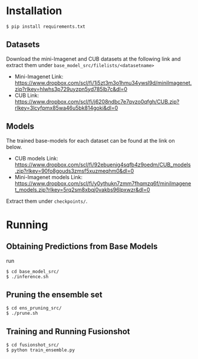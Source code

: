# Installation
```
$ pip install requirements.txt
```

## Datasets
Download the mini-Imagenet and CUB datasets at the following link and extract them under `base_model_src/filelists/<datasetname>`

- Mini-Imagenet Link: https://www.dropbox.com/scl/fi/1i5zt3m3o1hmu34ywsl9d/miniImagenet.zip?rlkey=hlwhs3p729uyzpn5yd785lb7c&dl=0
- CUB Link: https://www.dropbox.com/scl/fi/j6208ndbc7e7qvzo0qfgh/CUB.zip?rlkey=3lcyfpmx85wa46u5bk814goki&dl=0

## Models
The trained base-models for each dataset can be found at the link on below.

- CUB models Link: https://www.dropbox.com/scl/fi/92ebuenjg4sqfb4z9oedm/CUB_models.zip?rlkey=90fo8gouds3zmsf5xuzmeqhm0&dl=0
- Mini-Imagenet models Link: https://www.dropbox.com/scl/fi/y0ythukn7zmm7fhqmzq6f/miniImagenet_models.zip?rlkey=5rq2sm8xbqj0vakbs96lpxwzr&dl=0

Extract them under `checkpoints/`.



# Running

## Obtaining Predictions from Base Models
run
```
$ cd base_model_src/
$ ./inference.sh
```

## Pruning the ensemble set

```
$ cd ens_pruning_src/
$ ./prune.sh
```

## Training and Running Fusionshot

```
$ cd fusionshot_src/
$ python train_ensemble.py
```

